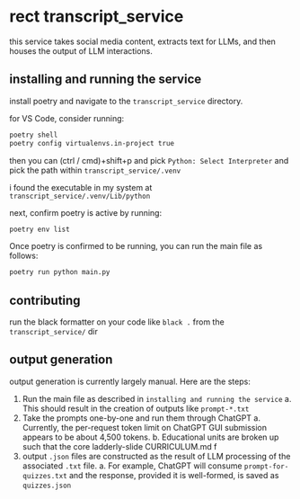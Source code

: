 # rect transcript_service

this service takes social media content, extracts text for LLMs, and then houses the output of LLM interactions.

## installing and running the service

install poetry and navigate to the `transcript_service` directory.

for VS Code, consider running:

```bash
poetry shell
poetry config virtualenvs.in-project true
```

then you can (ctrl / cmd)+shift+p and pick `Python: Select Interpreter` and pick the path within `transcript_service/.venv`

i found the executable in my system at `transcript_service/.venv/Lib/python`

next, confirm poetry is active by running:

```bash
poetry env list
```

Once poetry is confirmed to be running, you can run the main file as follows:

```bash
poetry run python main.py
```

## contributing

run the black formatter on your code like `black .` from the `transcript_service/` dir

## output generation

output generation is currently largely manual. Here are the steps:

1. Run the main file as described in `installing and running the service`
   a. This should result in the creation of outputs like `prompt-*.txt`
2. Take the prompts one-by-one and run them through ChatGPT
   a. Currently, the per-request token limit on ChatGPT GUI submission appears to be about 4,500 tokens.
   b. Educational units are broken up such that the core ladderly-slide CURRICULUM.md f
3. output `.json` files are constructed as the result of LLM processing of the associated `.txt` file.
   a. For example, ChatGPT will consume `prompt-for-quizzes.txt` and the response, provided it is well-formed, is saved as `quizzes.json`
